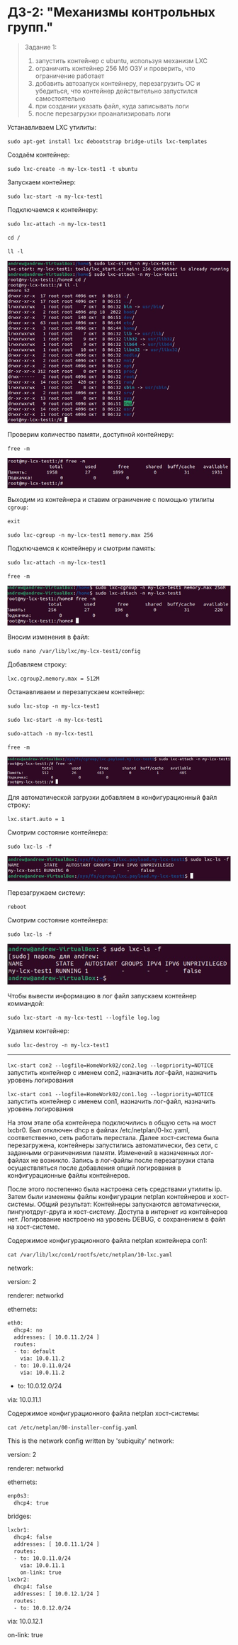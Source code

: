 # ДЗ-2: "Механизмы контрольных групп."

> Задание 1:
>1. запустить контейнер с ubuntu, используя механизм LXC
>2. ограничить контейнер 256 Мб ОЗУ и проверить, что ограничение работает
>3. добавить автозапуск контейнеру, перезагрузить ОС и убедиться, что контейнер действительно запустился самостоятельно
>4. при создании указать файл, куда записывать логи
>5. после перезагрузки проанализировать логи

Устанавливаем LXC утилиты:

`sudo apt-get install lxc debootstrap bridge-utils lxc-templates`

Создаём контейнер:

`sudo lxc-create -n my-lcx-test1 -t ubuntu `

Запускаем контейнер:

`sudo lxc-start -n my-lcx-test1 `

Подключаемся к контейнеру:

`sudo lxc-attach -n my-lcx-test1`

`cd /`

`ll -l`

![scr_1](./images/scr_1.jpg)

Проверим количество памяти, доступной контейнеру:

`free -m`

![scr_2](./images/scr_2.jpg)

Выходим из контейнера и ставим ограничение с помощью утилиты `cgroup`:

`exit`

`sudo lxc-cgroup -n my-lcx-test1 memory.max 256`

Подключаемся к контейнеру и смотрим память:

`sudo lxc-attach -n my-lcx-test1`

`free -m`

![scr_3](./images/scr_3.jpg)

Вносим изменения в файл:

`sudo nano /var/lib/lxc/my-lcx-test1/config`

Добавляем строку:

`lxc.cgroup2.memory.max = 512M`

Останавливаем и перезапускаем контейнер:

`sudo lxc-stop -n my-lcx-test1`

`sudo lxc-start -n my-lcx-test1`

`sudo-attach -n my-lcx-test1`

`free -m`

![scr_4](./images/scr_4.jpg)

Для автоматической загрузки добавляем в конфигурационный файл строку:

`lxc.start.auto = 1`

Смотрим состояние контейнера:

`sudo lxc-ls -f`

![scr_5](./images/scr_5.jpg)

Перезагружаем систему:

`reboot`

Смотрим состояние контейнера:

`sudo lxc-ls -f`

![scr_6](./images/scr_6.jpg)

Чтобы вывести информацию в лог файл запускаем контейнер коммандой:

`sudo lxc-start -n my-lcx-test1 --logfile log.log`

Удаляем контейнер:

`sudo lxc-destroy -n my-lcx-test1`

---

`lxc-start con2 --logfile=HomeWork02/con2.log --logpriority=NOTICE `
запустить контейнер с именем con2, назначить лог-файл, назначить уровень логирования 

`lxc-start con1 --logfile=HomeWork02/con1.log --logpriority=NOTICE`
запустить контейнер с именем con1, назначить лог-файл, назначить уровень логирования


На этом этапе оба контейнера подключились в общую сеть на мост lxcbr0. Был отключен dhcp в файлах /etc/netplan/0-lxc.yaml, соответственно, сеть работать перестала.
Далее хост-система была перезагружена, контейнеры запустились автоматически, без сети, с заданными ограничениями памяти.
Изменений в назначенных лог-файлах не возникло. Запись в лог-файлы после перезагрузки стала осуществляться после добавления опций логирования в конфигурационные файлы контейнеров.

После этого постепенно была настроена сеть средствами утилиты ip. 
Затем были изменены файлы конфигурации netplan контейнеров и хост-системы.
Общий результат: 
Контейнеры запускаются автоматически, пингуютдруг-друга и хост-систему. Доступа в интернет из контейнеров нет. Логирование настроено на уровень DEBUG, с сохранением в файл на хост-системе.

Содержимое конфигурационного файла netplan контейнера con1:

 `cat /var/lib/lxc/con1/rootfs/etc/netplan/10-lxc.yaml `

network:

  version: 2

  renderer: networkd

  ethernets:

    eth0: 
      dhcp4: no
      addresses: [ 10.0.11.2/24 ]
      routes:
      - to: default
        via: 10.0.11.2
      - to: 10.0.11.0/24
        via: 10.0.11.2
- to: 10.0.12.0/24

via: 10.0.11.1

Содержимое конфигурационного файла netplan хост-системы:

 `cat /etc/netplan/00-installer-config.yaml` 

 This is the network config written by 'subiquity'
network:

  version: 2

  renderer: networkd

  ethernets:

    enp0s3:
      dhcp4: true

  bridges:

    lxcbr1:
      dhcp4: false
      addresses: [ 10.0.11.1/24 ]
      routes:
      - to: 10.0.11.0/24
        via: 10.0.11.1
        on-link: true
    lxcbr2:
      dhcp4: false
      addresses: [ 10.0.12.1/24 ]
      routes:
      - to: 10.0.12.0/24

via: 10.0.12.1

on-link: true





